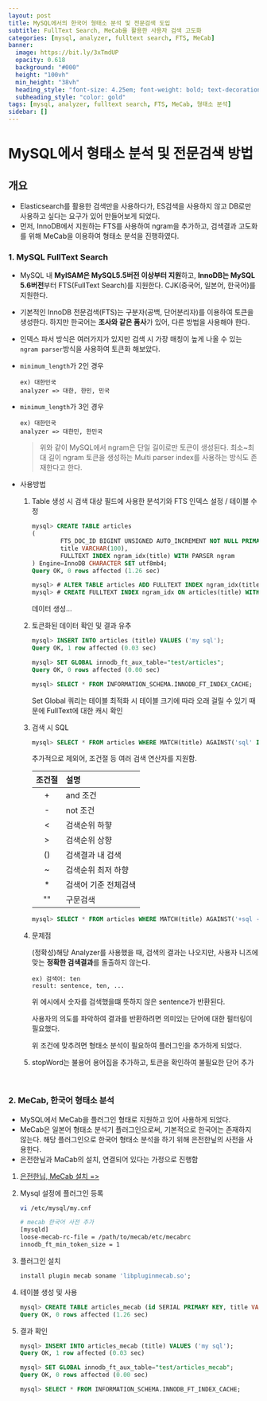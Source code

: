 ```yaml
---
layout: post
title: MySQL에서의 한국어 형태소 분석 및 전문검색 도입
subtitle: FullText Search, MeCab을 활용한 사용자 검색 고도화
categories: [mysql, analyzer, fulltext search, FTS, MeCab]
banner:
  image: https://bit.ly/3xTmdUP
  opacity: 0.618
  background: "#000"
  height: "100vh"
  min_height: "38vh"
  heading_style: "font-size: 4.25em; font-weight: bold; text-decoration: underline"
  subheading_style: "color: gold"
tags: [mysql, analyzer, fulltext search, FTS, MeCab, 형태소 분석]
sidebar: []
---
```


# MySQL에서 형태소 분석 및 전문검색 방법

## 개요

- Elasticsearch를 활용한 검색만을 사용하다가, ES검색을 사용하지 않고 DB로만 사용하고 싶다는 요구가 있어 만들어보게 되었다.
- 먼저, InnoDB에서 지원하는 FTS를 사용하여 ngram을 추가하고, 검색결과 고도화를 위해 MeCab을 이용하여 형태소 분석을 진행하였다.

### 1. MySQL FullText Search

- MySQL 내 **MyISAM은 MySQL5.5버전 이상부터 지원**하고, **InnoDB는 MySQL 5.6버전**부터 FTS(FullText Search)를 지원한다. CJK(중국어, 일본어, 한국어)를 지원한다.
- 기본적인 InnoDB 전문검색(FTS)는 구분자(공백, 단어분리자)를 이용하여 토큰을 생성한다. 하지만 한국어는 **조사와 같은 품사**가 있어, 다른 방법을 사용해야 한다.
- 인덱스 파서 방식은 여러가지가 있지만 검색 시 가장 매칭이 높게 나올 수 있는 `ngram parser`방식을 사용하여 토큰화 해보았다.
- `minimum_length`가 2인 경우

  ```
  ex) 대한민국
  analyzer => 대한, 한민, 민국
  ```

- `minimum_length`가 3인 경우

  ```
  ex) 대한민국
  analyzer => 대한민, 한민국
  ```

  > 위와 같이 MySQL에서 ngram은 단일 길이로만 토큰이 생성된다. 최소~최대 길이 ngram 토큰을 생성하는 Multi parser index를 사용하는 방식도 존재한다고 한다.

- 사용방법

  1. Table 생성 시 검색 대상 필드에 사용한 분석기와 FTS 인덱스 설정 / 테이블 수정

     ```sql
     mysql> CREATE TABLE articles
     (
             FTS_DOC_ID BIGINT UNSIGNED AUTO_INCREMENT NOT NULL PRIMARY KEY,
             title VARCHAR(100),
             FULLTEXT INDEX ngram_idx(title) WITH PARSER ngram
     ) Engine=InnoDB CHARACTER SET utf8mb4;
     Query OK, 0 rows affected (1.26 sec)

     mysql> # ALTER TABLE articles ADD FULLTEXT INDEX ngram_idx(title) WITH PARSER ngram;
     mysql> # CREATE FULLTEXT INDEX ngram_idx ON articles(title) WITH PARSER ngram;
     ```

     데이터 생성...

  2. 토큰화된 데이터 확인 및 결과 유추

     ```sql
     mysql> INSERT INTO articles (title) VALUES ('my sql');
     Query OK, 1 row affected (0.03 sec)

     mysql> SET GLOBAL innodb_ft_aux_table="test/articles";
     Query OK, 0 rows affected (0.00 sec)

     mysql> SELECT * FROM INFORMATION_SCHEMA.INNODB_FT_INDEX_CACHE;
     ```

     Set Global 쿼리는 테이블 최적화 시 테이블 크기에 따라 오래 걸릴 수 있기 때문에 FullText에 대한 캐시 확인

  3. 검색 시 SQL

     ```sql
     mysql> SELECT * FROM articles WHERE MATCH(title) AGAINST('sql' IN BOOLEAN MODE);
     ```

     추가적으로 제외어, 조건절 등 여러 검색 연산자를 지원함.

     | 조건절 | 설명                 |
     | :----: | :------------------- |
     |   \+   | and 조건             |
     |   \-   | not 조건             |
     |   \<   | 검색순위 하햫        |
     |   \>   | 검색순위 상향        |
     |  \()   | 검색결과 내 검색     |
     |   \~   | 검색순위 최저 하향   |
     |   \*   | 검색어 기준 전체검색 |
     |  \""   | 구문검색             |

     ```sql
     mysql> SELECT * FROM articles WHERE MATCH(title) AGAINST('+sql -my' IN BOOLEAN MODE);
     ```

  4. 문제점

     (정확성)해당 Analyzer를 사용했을 때, 검색의 결과는 나오지만, 사용자 니즈에 맞는 **정확한 검색결과**를 돌출하지 않는다.

     ```
     ex) 검색어: ten
     result: sentence, ten, ...
     ```

     위 에시에서 숫자를 검색했을떄 뜻하지 않은 sentence가 반환된다.

     사용자의 의도를 파악하여 결과를 반환하려면 의미있는 단어에 대한 필터링이 필요했다.

     위 조건에 맞추려면 형태소 분석이 필요하여 플러그인을 추가하게 되었다.

  5. stopWord는 불용어 용어집을 추가하고, 토큰을 확인하여 불필요한 단어 추가

</br>

### 2. MeCab, 한국어 형태소 분석

- MySQL에서 MeCab을 플러그인 형태로 지원하고 있어 사용하게 되었다.
- MeCab은 일본어 형태소 분석기 플러그인으로써, 기본적으로 한국어는 존재하지 않는다. 해당 플러그인으로 한국어 형태소 분석을 하기 위해 은전한닢의 사전을 사용한다.
- 은전한닢과 MaCab의 설치, 연결되어 있다는 가정으로 진행함

1. [은전한닙, MeCab 설치 =>](./2024-09-27-mysql-mecab-install.md)
2. Mysql 설정에 플러그인 등록

   ```sh
   vi /etc/mysql/my.cnf

   # mecab 한국어 사전 추가
   [mysqld]
   loose-mecab-rc-file = /path/to/mecab/etc/mecabrc
   innodb_ft_min_token_size = 1
   ```

3. 플러그인 설치
   ```sql
   install plugin mecab soname 'libpluginmecab.so';
   ```
4. 테이블 생성 및 사용
   ```sql
   mysql> CREATE TABLE articles_mecab (id SERIAL PRIMARY KEY, title VARCHAR(255), FULLTEXT(title) WITH PARSER mecab) CHARACTER SET utf8;
   Query OK, 0 rows affected (1.26 sec)
   ```
5. 결과 확인

   ```sql
   mysql> INSERT INTO articles_mecab (title) VALUES ('my sql');
   Query OK, 1 row affected (0.03 sec)

   mysql> SET GLOBAL innodb_ft_aux_table="test/articles_mecab";
   Query OK, 0 rows affected (0.00 sec)

   mysql> SELECT * FROM INFORMATION_SCHEMA.INNODB_FT_INDEX_CACHE;
   ```

<ins class="kakao_ad_area" style="display:none;"
data-ad-unit = "DAN-IR3SEKWYp9BSWUj6"
data-ad-width = "320"
data-ad-height = "100"></ins>

<script type="text/javascript" src="//t1.daumcdn.net/kas/static/ba.min.js" async></script>
<script>
function changeGiscusTheme () {
    const theme = document.documentElement.getAttribute('data-theme') === 'dark' 'preferred_color_scheme' : 'light_tritanopia'

    console.log(theme)

    function sendMessage(message) {
      const iframe = document.querySelector('iframe.giscus-frame');
      if (!iframe) return;
      iframe.contentWindow.postMessage({ giscus: {
      setConfig: {
        theme: theme
      }
    } }, 'https://giscus.app');
    }

    sendMessage({
      setConfig: {
        theme: theme
      }
    });
  }
</script>
<script src="https://giscus.app/client.js"
        data-repo="kdm-korea/kdm-korea.github.io"
        data-repo-id="R_kgDOIzxYeA"
        data-category="Q&A"
        data-category-id="DIC_kwDOIzxYeM4CTtII"
        data-mapping="pathname"
        data-strict="0"
        data-reactions-enabled="1"
        data-emit-metadata="0"
        data-input-position="top"
        data-theme= "light_tritanopia"
        data-lang="ko"
        crossorigin="anonymous"
        async>
</script>
